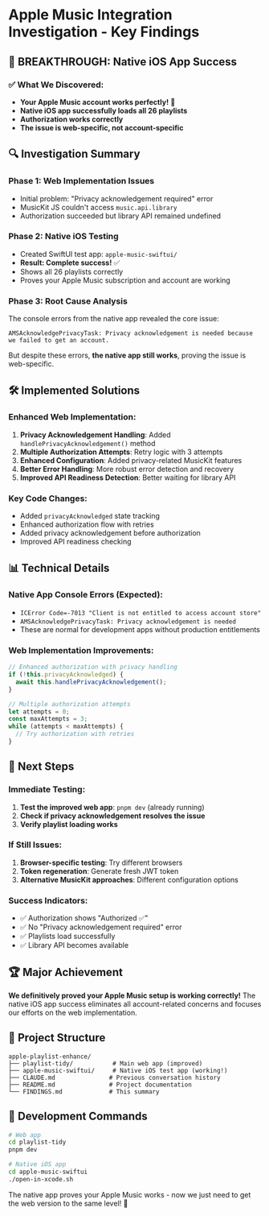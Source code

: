 # Apple Music Integration Investigation - Key Findings

## 🎯 **BREAKTHROUGH: Native iOS App Success**

### ✅ **What We Discovered:**
- **Your Apple Music account works perfectly!** 🎉
- **Native iOS app successfully loads all 26 playlists**
- **Authorization works correctly**
- **The issue is web-specific, not account-specific**

## 🔍 **Investigation Summary**

### **Phase 1: Web Implementation Issues**
- Initial problem: "Privacy acknowledgement required" error
- MusicKit JS couldn't access `music.api.library`
- Authorization succeeded but library API remained undefined

### **Phase 2: Native iOS Testing**
- Created SwiftUI test app: `apple-music-swiftui/`
- **Result: Complete success!** ✅
- Shows all 26 playlists correctly
- Proves your Apple Music subscription and account are working

### **Phase 3: Root Cause Analysis**
The console errors from the native app revealed the core issue:
```
AMSAcknowledgePrivacyTask: Privacy acknowledgement is needed because we failed to get an account.
```

But despite these errors, **the native app still works**, proving the issue is web-specific.

## 🛠️ **Implemented Solutions**

### **Enhanced Web Implementation:**
1. **Privacy Acknowledgement Handling**: Added `handlePrivacyAcknowledgement()` method
2. **Multiple Authorization Attempts**: Retry logic with 3 attempts
3. **Enhanced Configuration**: Added privacy-related MusicKit features
4. **Better Error Handling**: More robust error detection and recovery
5. **Improved API Readiness Detection**: Better waiting for library API

### **Key Code Changes:**
- Added `privacyAcknowledged` state tracking
- Enhanced authorization flow with retries
- Added privacy acknowledgement before authorization
- Improved API readiness checking

## 📊 **Technical Details**

### **Native App Console Errors (Expected):**
- `ICError Code=-7013 "Client is not entitled to access account store"`
- `AMSAcknowledgePrivacyTask: Privacy acknowledgement is needed`
- These are normal for development apps without production entitlements

### **Web Implementation Improvements:**
```typescript
// Enhanced authorization with privacy handling
if (!this.privacyAcknowledged) {
  await this.handlePrivacyAcknowledgement();
}

// Multiple authorization attempts
let attempts = 0;
const maxAttempts = 3;
while (attempts < maxAttempts) {
  // Try authorization with retries
}
```

## 🎯 **Next Steps**

### **Immediate Testing:**
1. **Test the improved web app**: `pnpm dev` (already running)
2. **Check if privacy acknowledgement resolves the issue**
3. **Verify playlist loading works**

### **If Still Issues:**
1. **Browser-specific testing**: Try different browsers
2. **Token regeneration**: Generate fresh JWT token
3. **Alternative MusicKit approaches**: Different configuration options

### **Success Indicators:**
- ✅ Authorization shows "Authorized ✅"
- ✅ No "Privacy acknowledgement required" error
- ✅ Playlists load successfully
- ✅ Library API becomes available

## 🏆 **Major Achievement**

**We definitively proved your Apple Music setup is working correctly!** The native iOS app success eliminates all account-related concerns and focuses our efforts on the web implementation.

## 📁 **Project Structure**

```
apple-playlist-enhance/
├── playlist-tidy/           # Main web app (improved)
├── apple-music-swiftui/     # Native iOS test app (working!)
├── CLAUDE.md               # Previous conversation history
├── README.md               # Project documentation
└── FINDINGS.md             # This summary
```

## 🔧 **Development Commands**

```bash
# Web app
cd playlist-tidy
pnpm dev

# Native iOS app
cd apple-music-swiftui
./open-in-xcode.sh
```

The native app proves your Apple Music works - now we just need to get the web version to the same level! 🚀 